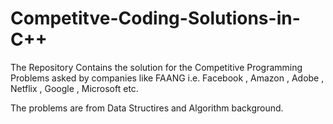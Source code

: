 # Competitve-Coding-Solutions-in-C++

The Repository Contains the solution for the Competitive Programming Problems asked by companies like FAANG i.e. Facebook , Amazon , Adobe , Netflix ,
Google , Microsoft etc.

The problems are from Data Structires and Algorithm background.
